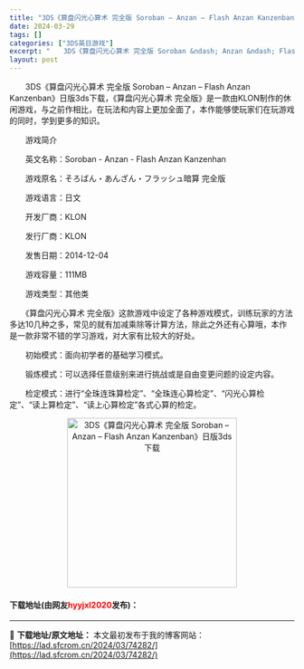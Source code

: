 ```yaml
---
title: "3DS《算盘闪光心算术 完全版 Soroban – Anzan – Flash Anzan Kanzenban》日版3ds下载"
date: 2024-03-29
tags: []
categories: ["3DS英日游戏"]
excerpt: "　　3DS《算盘闪光心算术 完全版 Soroban &ndash; Anzan &ndash; Flash Anzan Kanzenban》日版3ds下载，《算盘闪光心算术 完全版》是一款由KLON制作的休闲游戏，与之前作相比，在玩法和内容上更加全面了，本作能够使玩家们在玩游戏的同时，学到更多的知识&hellip;"
layout: post
---
```


 <p>　　3DS《算盘闪光心算术 完全版 Soroban &ndash; Anzan &ndash; Flash Anzan Kanzenban》日版3ds下载，《算盘闪光心算术 完全版》是一款由KLON制作的休闲游戏，与之前作相比，在玩法和内容上更加全面了，本作能够使玩家们在玩游戏的同时，学到更多的知识。</p> <p>　　游戏简介</p> <p>　　英文名称：Soroban - Anzan - Flash Anzan Kanzenhan</p> <p>　　游戏原名：そろばん・あんざん・フラッシュ暗算 完全版</p> <p>　　游戏语言：日文</p> <p>　　开发厂商：KLON</p> <p>　　发行厂商：KLON</p> <p>　　发售日期：2014-12-04</p> <p>　　游戏容量：111MB</p> <p>　　游戏类型：其他类</p> <p>　　《算盘闪光心算术 完全版》这款游戏中设定了各种游戏模式，训练玩家的方法多达10几种之多，常见的就有加减乘除等计算方法，除此之外还有心算哦，本作是一款非常不错的学习游戏，对大家有比较大的好处。</p> <p>　　初始模式：面向初学者的基础学习模式。</p> <p>　　锻炼模式：可以选择任意级别来进行挑战或是自由变更问题的设定内容。</p> <p>　　检定模式：进行&ldquo;全珠连珠算检定&rdquo;、&ldquo;全珠连心算检定&rdquo;、&ldquo;闪光心算检定&rdquo;、&ldquo;读上算检定&rdquo;、&ldquo;读上心算检定&rdquo;各式心算的检定。</p> <p align="center"><img align="" border="0" src="https://lad.sfcrom.cn/wp-content/uploads/2024/03/20240329_66062d405ecd7.jpg" width="300" alt="3DS《算盘闪光心算术 完全版 Soroban – Anzan – Flash Anzan Kanzenban》日版3ds下载" /></p> <p><h4>下载地址(由网友<font color="red">hyyjxl2020</font>发布)：</h4></p> 

---
📖 **下载地址/原文地址：** 本文最初发布于我的博客网站：[https://lad.sfcrom.cn/2024/03/74282/](https://lad.sfcrom.cn/2024/03/74282/)

